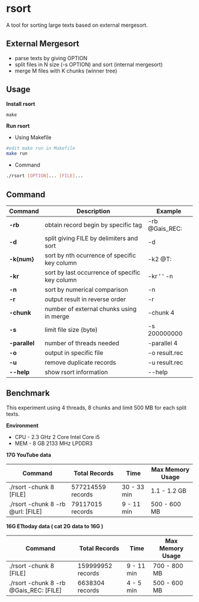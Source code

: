 # rsort
A tool for sorting large texts based on external mergesort.

## External Mergesort
* parse texts by giving OPTION
* split files in N size (-s OPTION) and sort (internal mergesort)
* merge M files with K chunks (winner tree)

## Usage
**Install rsort**
```
make
```
**Run rsort**
* Using Makefile
```bash
#edit make run in Makefile
make run
```
* Command
```bash
./rsort [OPTION]... [FILE]...
```

## Command
| Command | Description | Example |
| ---             | ---    | ---       |
| **-rb** | obtain record begin by specific tag | -rb @Gais_REC: |
| **-d** | split giving FILE by delimiters and sort | -d |
| **-k{num}** | sort by nth ocurrence of specific key column | -k2 @T: |
| **-kr** | sort by last occurrence of specific key column | -kr ' ' -n |
| **-n** | sort by numerical comparison | -n |
| **-r** | output result in reverse order | -r |
| **-chunk** | number of external chunks using in merge | -chunk 4 |
| **-s** | limit file size (byte) | -s 200000000 |
| **-parallel** | number of threads needed | -parallel 4 |
| **-o** | output in specific file | -o result.rec |
| **-u** | remove duplicate records | -u result.rec |
| **--help** | show rsort information | --help |

## Benchmark
This experiment using 4 threads, 8 chunks and limit 500 MB for each split texts.

**Environment**
* CPU - 2.3 GHz 2 Core Intel Core i5
* MEM - 8 GB 2133 MHz LPDDR3

**17G YouTube data**

| Command | Total Records | Time | Max Memory Usage |
| ---             | ---   | ---       | ---       |
| ./rsort -chunk 8 [FILE] | 577214559 records | 30 - 33 min | 1.1 - 1.2 GB |
| ./rsort -chunk 8 -rb @url: [FILE] | 79117015 records | 9 - 11 min | 500 - 600 MB |

**16G ETtoday data ( cat 2G data to 16G )**

| Command | Total Records | Time | Max Memory Usage |
| ---             | ---   | ---       | ---       |
| ./rsort -chunk 8 [FILE] | 159999952 records | 9 - 11 min | 700 - 800 MB |
| ./rsort -chunk 8 -rb @Gais_REC: [FILE] | 6638304 records | 4 - 5 min | 500 - 600 MB |